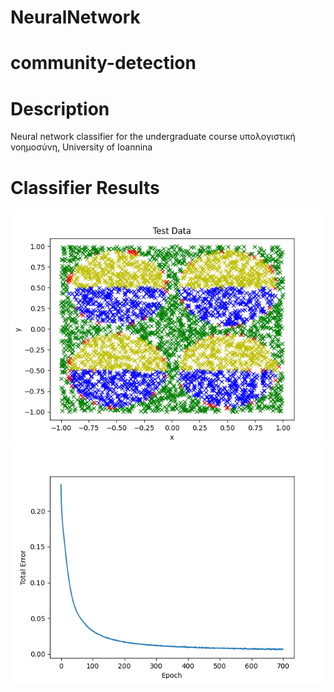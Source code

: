# NeuralNetwork


# community-detection
# Description

Neural network classifier for the undergraduate course υπολογιστική νοημοσύνη, University of Ioannina
   
# Classifier Results
![alt text](https://github.com/BillyA15/NeuralNetwork/blob/master/plot/Figure_1.png)
![alt text](https://github.com/BillyA15/NeuralNetwork/blob/master/plot/Figure_2.png)
